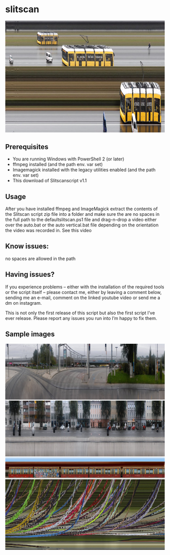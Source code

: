 # slitscan
![](https://github.com/elektronaut1/slitscan/blob/master/examples/slit.jpg "Berlin, Bersarinplatz")
## Prerequisites
* You are running Windows with PowerShell 2 (or later)
* ffmpeg installed (and the path env. var set)
* Imagemagick installed with the legacy utilities enabled (and the path env. var set)
* This download of Slitscanscript v1.1

## Usage
After you have installed ffmpeg and ImageMagick extract the contents of the Slitscan script zip file into a folder and make sure the are no spaces in the full path to the defaultslitscan.ps1 file and drag-n-drop a video either over the auto.bat or the auto vertical.bat file depending on the orientation the video was recorded in.
See this video

## Know issues:
no spaces are allowed in the path

## Having issues?
If you experience problems – either with the installation of the required tools or the script itself – please contact me, either by leaving a comment below, sending me an e-mail, comment on the linked youtube video or send me a dm on instagram.

This is not only the first release of this script but also the first script I’ve ever release. Please report any issues you run into I’m happy to fix them.

## Sample images
![](https://github.com/elektronaut1/slitscan/blob/master/examples/Slitscan_09242017.jpg "Wien, Praterstern")
![](https://github.com/elektronaut1/slitscan/blob/master/examples/Slitscan_092420172.jpg "Wien, Franzensbrückenstraße")
![](https://github.com/elektronaut1/slitscan/blob/master/examples/Slitscan_20180810.jpg "Berlin, Westhafen")
![](https://github.com/elektronaut1/slitscan/blob/master/examples/gopr1605_230.jpg "")




